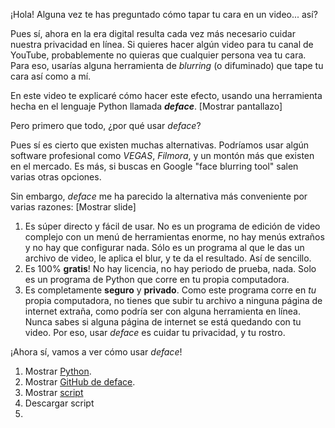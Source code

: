 ¡Hola! Alguna vez te has preguntado cómo tapar tu cara en un video... así?

Pues sí, ahora en la era digital resulta cada vez más necesario cuidar nuestra privacidad en línea. Si quieres hacer algún video para tu canal de YouTube, probablemente no quieras que cualquier persona vea tu cara. Para eso, usarías alguna herramienta de *blurring* (o difuminado) que tape tu cara así como a mí.

En este video te explicaré cómo hacer este efecto, usando una herramienta hecha en el lenguaje Python llamada ***deface***. \[Mostrar pantallazo]

Pero primero que todo, ¿por qué usar *deface*?

Pues sí es cierto que existen muchas alternativas. Podríamos usar algún software profesional como *VEGAS*, *Filmora*, y un montón más que existen en el mercado. Es más, si buscas en Google "face blurring tool" salen varias otras opciones.

Sin embargo, *deface* me ha parecido la alternativa más conveniente por varias razones: \[Mostrar slide]

1. Es súper directo y fácil de usar. No es un programa de edición de video complejo con un menú de herramientas enorme, no hay menús extraños y no hay que configurar nada. Sólo es un programa al que le das un archivo de video, le aplica el blur, y te da el resultado. Así de sencillo.
2. Es 100% **gratis**! No hay licencia, no hay periodo de prueba, nada. Solo es un programa de Python que corre en tu propia computadora.
3. Es completamente **seguro** y **privado**. Como este programa corre en *tu* propia computadora, no tienes que subir tu archivo a ninguna página de internet extraña, como podría ser con alguna herramienta en línea. Nunca sabes si alguna página de internet se está quedando con tu video. Por eso, usar *deface* es cuidar tu privacidad, y tu rostro.

¡Ahora sí, vamos a ver cómo usar *deface*!

1. Mostrar [Python](https://www.python.org).
2. Mostrar [GitHub de deface](https://github.com/ORB-HD/deface).
3. Mostrar [script](https://gist.github.com/ElCholoGamer/95930ed0635c322edcea0fe1de4d237c)
4. Descargar script
5. 
